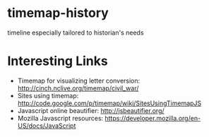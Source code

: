timemap-history
===============

timeline especially tailored to historian's needs

Interesting Links
=================

  * Timemap for visualizing letter conversion: http://cinch.nclive.org/timemap/civil_war/
  * Sites using timemap: http://code.google.com/p/timemap/wiki/SitesUsingTimemapJS
  * Javascript online beautifier: http://jsbeautifier.org/
  * Mozilla Javascript resources: https://developer.mozilla.org/en-US/docs/JavaScript
